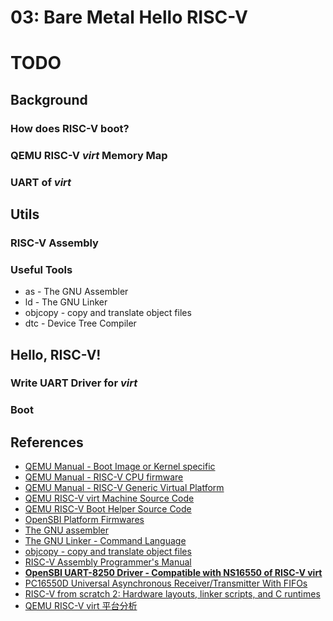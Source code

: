 # 03: Bare Metal Hello RISC-V

# TODO

## Background

### How does RISC-V boot?

### QEMU RISC-V *virt* Memory Map

### UART of *virt*

### 

## Utils

### RISC-V Assembly

### Useful Tools

- as - The GNU Assembler
- ld - The GNU Linker
- objcopy - copy and translate object files
- dtc - Device Tree Compiler

## Hello, RISC-V!

### Write UART Driver for *virt*

### Boot

## References
- [QEMU Manual - Boot Image or Kernel specific](https://www.qemu.org/docs/master/system/invocation.html#hxtool-8)
- [QEMU Manual - RISC-V CPU firmware](https://www.qemu.org/docs/master/system/target-riscv.html#risc-v-cpu-firmware)
- [QEMU Manual - RISC-V Generic Virtual Platform](https://www.qemu.org/docs/master/system/riscv/virt.html)
- [QEMU RISC-V virt Machine Source Code](https://github.com/qemu/qemu/blob/master/hw/riscv/virt.c)
- [QEMU RISC-V Boot Helper Source Code](https://github.com/qemu/qemu/blob/master/hw/riscv/boot.c)
- [OpenSBI Platform Firmwares](https://github.com/riscv-software-src/opensbi/blob/master/docs/firmware/fw.md)
- [The GNU assembler](https://ftp.gnu.org/old-gnu/Manuals/gas-2.9.1/html_node/as_toc.html#TOC3)
- [The GNU Linker - Command Language](https://ftp.gnu.org/old-gnu/Manuals/ld-2.9.1/html_chapter/ld_3.html#SEC5)
- [objcopy - copy and translate object files](https://ftp.gnu.org/old-gnu/Manuals/binutils-2.12/html_node/binutils_5.html)
- [RISC-V Assembly Programmer's Manual](https://github.com/riscv-non-isa/riscv-asm-manual/blob/master/riscv-asm.md)
- [**OpenSBI UART-8250 Driver - Compatible with NS16550 of RISC-V virt**](https://github.com/riscv-software-src/opensbi/blob/master/lib/utils/serial/uart8250.c)
- [PC16550D Universal Asynchronous Receiver/Transmitter With FIFOs
](https://media.digikey.com/pdf/Data%20Sheets/Texas%20Instruments%20PDFs/PC16550D.pdf)
- [RISC-V from scratch 2: Hardware layouts, linker scripts, and C runtimes](https://twilco.github.io/riscv-from-scratch/2019/04/27/riscv-from-scratch-2.html)
- [QEMU RISC-V virt 平台分析](https://juejin.cn/post/6891922292075397127)